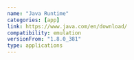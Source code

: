 ```yaml
---
name: "Java Runtime"
categories: [app]
link: https://www.java.com/en/download/
compatibility: emulation
versionFrom: "1.8.0_381"
type: applications
---
```


